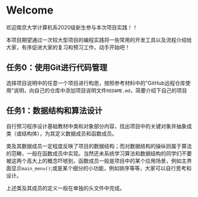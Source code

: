 # Welcome
欢迎南京大学计算机系2020级新生参与本次项目实践！！

本项目期望通过一次较大型项目的编程实践将一些常用的开发工具以及流程介绍给大家，有序促进大家的复习和预习工作，动手开始吧！

## 任务0：使用Git进行代码管理

选择项目说明中的任意一个项目进行构思，按照参考材料中的"GitHub远程仓库使用"说明，向自己的仓库中添加项目说明文件`REDAME.md`，简要介绍下自己的项目

## 任务1：数据结构和算法设计

自行预习程序设计基础教材中类和对象部分内容，找出项目中的关键对象并抽象成类（或结构体），为其定义数据成员和函数成员。

类及其数据成员一定程度反映了项目的数据结构；而对数据结构的操纵则属于算法的范畴，一般在函数成员中实现。当然还未系统学习算法和数据结构的同学们不要被这两个高大上的概念吓唬到，函数成员一般是项目中的某个应用场景，例如主界面显示`main_menu()`;或是某个细分的小功能，例如排序等等，大家可以自行思考和设计。

上述类及其成员的定义一般在单独的头文件中完成。





